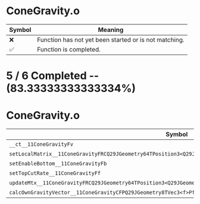 # ConeGravity.o
| Symbol | Meaning 
| ------------- | ------------- 
| :x: | Function has not yet been started or is not matching. 
| :white_check_mark: | Function is completed. 


# 5 / 6 Completed -- (83.33333333333334%)
# ConeGravity.o
| Symbol | Decompiled? |
| ------------- | ------------- |
| `__ct__11ConeGravityFv` | :white_check_mark: |
| `setLocalMatrix__11ConeGravityFRCQ29JGeometry64TPosition3<Q29JGeometry38TMatrix34<Q29JGeometry13SMatrix34C<f>>>` | :white_check_mark: |
| `setEnableBottom__11ConeGravityFb` | :white_check_mark: |
| `setTopCutRate__11ConeGravityFf` | :white_check_mark: |
| `updateMtx__11ConeGravityFRCQ29JGeometry64TPosition3<Q29JGeometry38TMatrix34<Q29JGeometry13SMatrix34C<f>>>` | :white_check_mark: |
| `calcOwnGravityVector__11ConeGravityCFPQ29JGeometry8TVec3<f>PfRCQ29JGeometry8TVec3<f>` | :x: |
